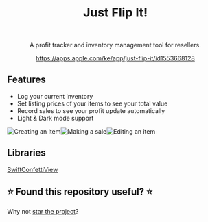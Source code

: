 <h1 align="center">Just Flip It!</h1></br>
<p align="center">A profit tracker and inventory management tool for resellers.</br></p>
<p align="center"><a href="Download via the App Store!">https://apps.apple.com/ke/app/just-flip-it/id1553668128</a></br></p>

## Features
* Log your current inventory
* Set listing prices of your items to see your total value
* Record sales to see your profit update automatically
* Light & Dark mode support

![Creating an item](https://i.imgur.com/fWT1ioz.gif)![Making a sale](https://i.imgur.com/U22LALL.gif)![Editing an item](https://i.imgur.com/rlcTZYv.gif)

## Libraries
[SwiftConfettiView](https://github.com/theoriginalbit/SwiftConfettiView)

## ⭐️ Found this repository useful? ⭐️
Why not [star the project](https://github.com/bronsonmullens/FlippingApp/stargazers)?
